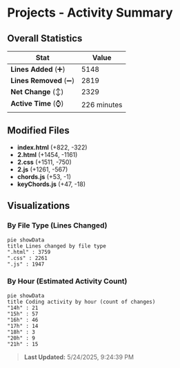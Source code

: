 # Projects - Activity Summary 

## Overall Statistics

| Stat                   | Value                                                             |
| ---------------------- | ----------------------------------------------------------------- |
| **Lines Added** (➕)   | 5148                                          |
| **Lines Removed** (➖) | 2819                                        |
| **Net Change** (↕)    | 2329                |
| **Active Time** (⌚)   | 226 minutes |


## Modified Files
- **index.html** (+822, -322)
- **2.html** (+1454, -1161)
- **2.css** (+1511, -750)
- **2.js** (+1261, -567)
- **chords.js** (+53, -1)
- **keyChords.js** (+47, -18)

## Visualizations

### By File Type (Lines Changed)

```mermaid
pie showData
title Lines changed by file type
".html" : 3759
".css" : 2261
".js" : 1947
```

### By Hour (Estimated Activity Count)

```mermaid
pie showData
title Coding activity by hour (count of changes)
"14h" : 21
"15h" : 57
"16h" : 46
"17h" : 14
"18h" : 3
"20h" : 9
"21h" : 15
```


> **Last Updated:** 5/24/2025, 9:24:39 PM